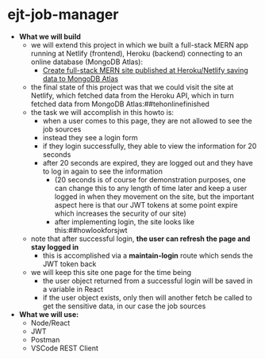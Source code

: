 # ejt-job-manager

- **What we will build**
	- we will extend this project in which we built a full-stack MERN app running at Netlify (frontend), Heroku (backend) connecting to an online database (MongoDB Atlas): 
		- [Create full-stack MERN site published at Heroku/Netlify saving data to MongoDB Atlas](https://edwardtanguay.netlify.app/howtos?id=588)
	- the final state of this project was that we could visit the site at Netlify, which fetched data from the Heroku API, which in turn fetched data from MongoDB Atlas:##tehonlinefinished
	- the task we will accomplish in this howto is:
		- when a user comes to this page, they are not allowed to see the job sources 
		- instead they see a login form
		- if they login successfully, they able to view the information for 20 seconds
		- after 20 seconds are expired, they are logged out and they have to log in again to see the information
			- (20 seconds is of course for demonstration purposes, one can change this to any length of time later and keep a user logged in when they movement on the site, but the important aspect here is that our JWT tokens at some point expire which increases the security of our site)
			- after implementing login, the site looks like this:##howlookforsjwt
	- note that after successful login, **the user can refresh the page and stay logged in**
		- this is accomplished via a **maintain-login** route which sends the JWT token back
	- we will keep this site one page for the time being
		- the user object returned from a successful login will be saved in a variable in React
		- if the user object exists, only then will another fetch be called to get the sensitive data, in our case the job sources
- **What we will use:**
	- Node/React
	- JWT
	- Postman
	- VSCode REST Client
